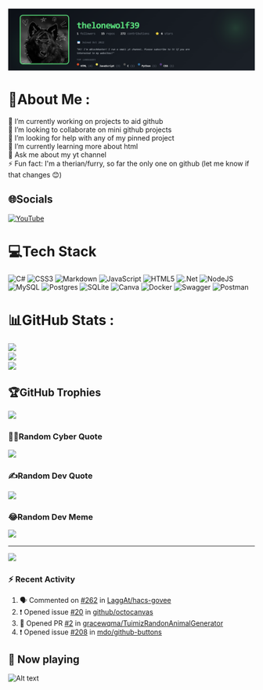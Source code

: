 ![thelonewolf39's GitHub Banner](https://raw.githubusercontent.com/thelonewolf39/thelonewolf39/main/banner.png)
# 💫About Me :
🔭 I’m currently working on projects to aid github  
👯 I’m looking to collaborate on mini github projects  
🤝 I’m looking for help with any of my pinned project  
🌱 I’m currently learning more about html  
💬 Ask me about my yt channel  
⚡ Fun fact: I'm a therian/furry, so far the only one on github (let me know if that changes 😊)

## 🌐Socials
[![YouTube](https://img.shields.io/badge/YouTube-%23FF0000.svg?logo=YouTube&logoColor=white)](https://youtube.com/c/UCo3Z-t-u4yfE5omo8Q_cl5Q) 

# 💻Tech Stack
![C#](https://img.shields.io/badge/c%23-%23239120.svg?style=for-the-badge&logo=c-sharp&logoColor=white) ![CSS3](https://img.shields.io/badge/css3-%231572B6.svg?style=for-the-badge&logo=css3&logoColor=white) ![Markdown](https://img.shields.io/badge/markdown-%23000000.svg?style=for-the-badge&logo=markdown&logoColor=white) ![JavaScript](https://img.shields.io/badge/javascript-%23323330.svg?style=for-the-badge&logo=javascript&logoColor=%23F7DF1E) ![HTML5](https://img.shields.io/badge/html5-%23E34F26.svg?style=for-the-badge&logo=html5&logoColor=white) ![.Net](https://img.shields.io/badge/.NET-5C2D91?style=for-the-badge&logo=.net&logoColor=white) ![NodeJS](https://img.shields.io/badge/node.js-6DA55F?style=for-the-badge&logo=node.js&logoColor=white) ![MySQL](https://img.shields.io/badge/mysql-%2300f.svg?style=for-the-badge&logo=mysql&logoColor=white) ![Postgres](https://img.shields.io/badge/postgres-%23316192.svg?style=for-the-badge&logo=postgresql&logoColor=white) ![SQLite](https://img.shields.io/badge/sqlite-%2307405e.svg?style=for-the-badge&logo=sqlite&logoColor=white) ![Canva](https://img.shields.io/badge/Canva-%2300C4CC.svg?style=for-the-badge&logo=Canva&logoColor=white) ![Docker](https://img.shields.io/badge/docker-%230db7ed.svg?style=for-the-badge&logo=docker&logoColor=white) ![Swagger](https://img.shields.io/badge/-Swagger-%23Clojure?style=for-the-badge&logo=swagger&logoColor=white) ![Postman](https://img.shields.io/badge/Postman-FF6C37?style=for-the-badge&logo=postman&logoColor=white)
# 📊GitHub Stats :
![](https://github-readme-stats.vercel.app/api?username=thelonewolf39&theme=radical&hide_border=true&include_all_commits=true&count_private=true)<br/>
![](https://github-readme-streak-stats.herokuapp.com/?user=thelonewolf39&theme=radical&hide_border=true)<br/>
![](https://github-readme-stats.vercel.app/api/top-langs/?username=thelonewolf39&theme=radical&hide_border=true&include_all_commits=true&count_private=true&layout=compact)

## 🏆GitHub Trophies
![](https://github-trophies.vercel.app/?username=thelonewolf39&theme=radical&no-frame=false&no-bg=false&margin-w=4)

### 🧑‍💻Random Cyber Quote
![](https://github-readme-cyber-quotes.vercel.app/api?type=horizontal&theme=gruvbox)

### ✍️Random Dev Quote
![](https://quotes-github-readme.vercel.app/api?type=horizontal&theme=radical)

### 😂Random Dev Meme
<img src="https://random-memer.herokuapp.com/" width="512px"/>

---
[![](https://visitcount.itsvg.in/api?id=thelonewolf39&icon=0&color=0)](https://visitcount.itsvg.in)

### :zap: Recent Activity

<!--START_SECTION:activity-->
1. 🗣 Commented on [#262](https://github.com/LaggAt/hacs-govee/issues/262#issuecomment-3474325986) in [LaggAt/hacs-govee](https://github.com/LaggAt/hacs-govee)
2. ❗ Opened issue [#20](https://github.com/github/octocanvas/issues/20) in [github/octocanvas](https://github.com/github/octocanvas)
3. 💪 Opened PR [#2](undefined) in [gracewqma/TuimizRandonAnimalGenerator](https://github.com/gracewqma/TuimizRandonAnimalGenerator)
4. ❗ Opened issue [#208](https://github.com/mdo/github-buttons/issues/208) in [mdo/github-buttons](https://github.com/mdo/github-buttons)
<!--END_SECTION:activity-->
## 🎵 Now playing
![Alt text](https://spotify-recently-played-readme.vercel.app/api?user=31e6wbqkpuizrggydmg2niudqgxi)
